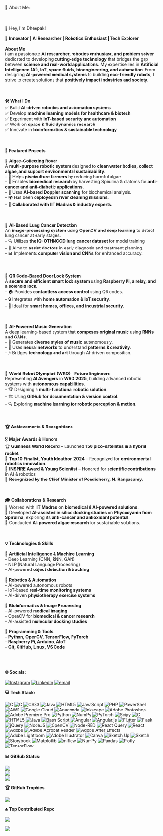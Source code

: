  💫 About Me:
  <br><br><br><br> 🚀 Hey, I'm Dheepak!  <br><br> **🔬 Innovator | AI Researcher | Robotics Enthusiast | Tech Explorer**  <br><br> **About Me**  <br>I am a passionate **AI researcher, robotics enthusiast, and problem solver** dedicated to developing **cutting-edge technology** that bridges the gap between **science and real-world applications**. My expertise lies in **Artificial Intelligence (AI), IoT, space fluids, bioengineering, and automation**. From designing **AI-powered medical systems** to building **eco-friendly robots**, I strive to create solutions that **positively impact industries and society**.  <br><br><br><br> **🛠️ What I Do**  <br>✅ Build **AI-driven robotics and automation systems**  <br>✅ Develop **machine learning models for healthcare & biotech**  <br>✅ Experiment with **IoT-based security and automation**  <br>✅ Work on **space & fluid dynamics research**  <br>✅ Innovate in **bioinformatics & sustainable technology**  <br><br><br><br> **🌟 Featured Projects**  <br><br> 🌱 **Algae-Collecting Rover**  <br>A **multi-purpose robotic system** designed to **clean water bodies, collect algae, and support environmental sustainability**.  <br>- 🌊 Helps **pisciculture farmers** by reducing harmful algae.  <br>- 🔬 Enables **biomedical research** by harvesting Spirulina & diatoms for **anti-cancer and anti-diabetic applications**.  <br>- 🤖 Uses **AI-based Doppler scanning** for biochemical analysis.  <br>- 🌍 Has been **deployed in river cleaning missions**.  <br>- 🤝 **Collaborated with IIT Madras & industry experts**.  <br><br><br><br> 🏥 **AI-Based Lung Cancer Detection**  <br>An **image-processing system** using **OpenCV and deep learning** to detect lung cancer at early stages.  <br>- 🔍 Utilizes **the IQ-OTHNCCD lung cancer dataset** for model training.  <br>- 🏥 Aims to **assist doctors** in early diagnosis and treatment planning.  <br>- 📊 Implements **computer vision and CNNs** for enhanced accuracy.  <br><br><br><br> 🔐 **QR Code-Based Door Lock System**  <br>A **secure and efficient smart lock system** using **Raspberry Pi, a relay, and a solenoid lock**.  <br>- 🏠 Provides **contactless access control** using QR codes.  <br>- 🔒 Integrates with **home automation & IoT security**.  <br>- 🚀 Ideal for **smart homes, offices, and industrial security**.  <br><br><br><br> 🎵 **AI-Powered Music Generation**  <br>A deep learning-based system that **composes original music** using **RNNs and GANs**.  <br>- 🎼 Generates **diverse styles of music** autonomously.  <br>- 🧠 Uses **neural networks** to understand **patterns & creativity**.  <br>- 🎶 Bridges **technology and art** through AI-driven composition.  <br><br><br><br> 🤖 **World Robot Olympiad (WRO) – Future Engineers**  <br>Representing **AI Avengers** in **WRO 2025**, building advanced robotic systems with **autonomous capabilities**.  <br>- 🏆 Designing a **multi-functional robotic solution**.  <br>- 🏗️ Using **GitHub for documentation & version control**.  <br>- 🔍 Exploring **machine learning for robotic perception & motion**.  <br><br><br><br> **🏆 Achievements & Recognitions**  <br><br> 🎖️ **Major Awards & Honors**  <br>🏆 **Guinness World Record** – Launched **150 pico-satellites in a hybrid rocket**.  <br>🏅 **Top 10 Finalist, Youth Ideathon 2024** – Recognized for **environmental robotics innovation**.  <br>🥇 **INSPIRE Award & Young Scientist** – Honored for **scientific contributions** in AI & robotics.  <br>📜 **Recognized by the Chief Minister of Pondicherry, N. Rangasamy**.  <br><br><br><br> **🎓 Collaborations & Research**  <br>🔬 Worked with **IIT Madras** on **biomedical & AI-powered solutions**.  <br>🤖 Developed **AI-assisted in silico docking studies** on **Phycocyanin from Spirulina**, exploring its **anti-cancer and antioxidant potential**.  <br>🧪 Conducted **AI-powered algae research** for sustainable solutions.  <br><br><br><br> **💡 Technologies & Skills**  <br><br> **🔹 Artificial Intelligence & Machine Learning**  <br>- Deep Learning (CNN, RNN, GAN)  <br>- NLP (Natural Language Processing)  <br>- AI-powered **object detection & tracking**  <br><br> **🔹 Robotics & Automation**  <br>- AI-powered autonomous robots  <br>- IoT-based **real-time monitoring systems**  <br>- AI-driven **physiotherapy exercise systems**  <br><br> **🔹 Bioinformatics & Image Processing**  <br>- AI-powered **medical imaging**  <br>- OpenCV for **biomedical & cancer research**  <br>- AI-assisted **molecular docking studies**  <br><br> **🔹 Programming & Tools**  <br>- **Python, OpenCV, TensorFlow, PyTorch**  <br>- **Raspberry Pi, Arduino, AIoT**  <br>- **Git, GitHub, Linux, VS Code**  <br><br><br><br> 


 <strong>🌐 Socials:</strong>
 <br>
 <br>
[![Instagram](https://img.shields.io/badge/Instagram-%23E4405F.svg?logo=Instagram&logoColor=white)](https://instagram.com/lillibot2054) [![LinkedIn](https://img.shields.io/badge/LinkedIn-%230077B5.svg?logo=linkedin&logoColor=white)](https://linkedin.com/in/lillibot2054) [![email](https://img.shields.io/badge/Email-D14836?logo=gmail&logoColor=white)](mailto:lillibot2054@gmail.com) 

<strong> 💻 Tech Stack:</strong>
 <br>
 <br>
![C](https://img.shields.io/badge/c-%2300599C.svg?style=for-the-badge&logo=c&logoColor=white) ![C](https://img.shields.io/badge/c%23-%23239120.svg?style=for-the-badge&logo=csharp&logoColor=white) ![CSS3](https://img.shields.io/badge/css3-%231572B6.svg?style=for-the-badge&logo=css3&logoColor=white) ![Java](https://img.shields.io/badge/java-%23ED8B00.svg?style=for-the-badge&logo=openjdk&logoColor=white) ![HTML5](https://img.shields.io/badge/html5-%23E34F26.svg?style=for-the-badge&logo=html5&logoColor=white) ![JavaScript](https://img.shields.io/badge/javascript-%23323330.svg?style=for-the-badge&logo=javascript&logoColor=%23F7DF1E) ![PHP](https://img.shields.io/badge/php-%23777BB4.svg?style=for-the-badge&logo=php&logoColor=white) ![PowerShell](https://img.shields.io/badge/PowerShell-%235391FE.svg?style=for-the-badge&logo=powershell&logoColor=white) ![AWS](https://img.shields.io/badge/AWS-%23FF9900.svg?style=for-the-badge&logo=amazon-aws&logoColor=white) ![Google Cloud](https://img.shields.io/badge/GoogleCloud-%234285F4.svg?style=for-the-badge&logo=google-cloud&logoColor=white) ![Anaconda](https://img.shields.io/badge/Anaconda-%2344A833.svg?style=for-the-badge&logo=anaconda&logoColor=white) ![Inkscape](https://img.shields.io/badge/Inkscape-e0e0e0?style=for-the-badge&logo=inkscape&logoColor=080A13) ![Adobe Photoshop](https://img.shields.io/badge/adobe%20photoshop-%2331A8FF.svg?style=for-the-badge&logo=adobe%20photoshop&logoColor=white) ![Adobe Premiere Pro](https://img.shields.io/badge/Adobe%20Premiere%20Pro-9999FF.svg?style=for-the-badge&logo=Adobe%20Premiere%20Pro&logoColor=white) ![Python](https://img.shields.io/badge/python-3670A0?style=for-the-badge&logo=python&logoColor=ffdd54) ![NumPy](https://img.shields.io/badge/numpy-%23013243.svg?style=for-the-badge&logo=numpy&logoColor=white) ![PyTorch](https://img.shields.io/badge/PyTorch-%23EE4C2C.svg?style=for-the-badge&logo=PyTorch&logoColor=white) ![Scipy](https://img.shields.io/badge/SciPy-%230C55A5.svg?style=for-the-badge&logo=scipy&logoColor=%white) ![C](https://img.shields.io/badge/c-%2300599C.svg?style=for-the-badge&logo=c&logoColor=white) ![HTML5](https://img.shields.io/badge/html5-%23E34F26.svg?style=for-the-badge&logo=html5&logoColor=white) ![Java](https://img.shields.io/badge/java-%23ED8B00.svg?style=for-the-badge&logo=openjdk&logoColor=white) ![Bash Script](https://img.shields.io/badge/bash_script-%23121011.svg?style=for-the-badge&logo=gnu-bash&logoColor=white) ![Angular](https://img.shields.io/badge/angular-%23DD0031.svg?style=for-the-badge&logo=angular&logoColor=white) ![Angular.js](https://img.shields.io/badge/angular.js-%23E23237.svg?style=for-the-badge&logo=angularjs&logoColor=white) ![Flutter](https://img.shields.io/badge/Flutter-%2302569B.svg?style=for-the-badge&logo=Flutter&logoColor=white) ![Flask](https://img.shields.io/badge/flask-%23000.svg?style=for-the-badge&logo=flask&logoColor=white) ![jQuery](https://img.shields.io/badge/jquery-%230769AD.svg?style=for-the-badge&logo=jquery&logoColor=white) ![NodeJS](https://img.shields.io/badge/node.js-6DA55F?style=for-the-badge&logo=node.js&logoColor=white) ![OpenCV](https://img.shields.io/badge/opencv-%23white.svg?style=for-the-badge&logo=opencv&logoColor=white) ![Node-RED](https://img.shields.io/badge/Node--RED-%238F0000.svg?style=for-the-badge&logo=node-red&logoColor=white) ![React Query](https://img.shields.io/badge/-React%20Query-FF4154?style=for-the-badge&logo=react%20query&logoColor=white) ![React](https://img.shields.io/badge/react-%2320232a.svg?style=for-the-badge&logo=react&logoColor=%2361DAFB) ![Adobe](https://img.shields.io/badge/adobe-%23FF0000.svg?style=for-the-badge&logo=adobe&logoColor=white) ![Adobe Acrobat Reader](https://img.shields.io/badge/Adobe%20Acrobat%20Reader-EC1C24.svg?style=for-the-badge&logo=Adobe%20Acrobat%20Reader&logoColor=white) ![Adobe After Effects](https://img.shields.io/badge/Adobe%20After%20Effects-9999FF.svg?style=for-the-badge&logo=Adobe%20After%20Effects&logoColor=white) ![Adobe Lightroom](https://img.shields.io/badge/Adobe%20Lightroom-31A8FF.svg?style=for-the-badge&logo=Adobe%20Lightroom&logoColor=white) ![Adobe Illustrator](https://img.shields.io/badge/adobe%20illustrator-%23FF9A00.svg?style=for-the-badge&logo=adobe%20illustrator&logoColor=white) ![Canva](https://img.shields.io/badge/Canva-%2300C4CC.svg?style=for-the-badge&logo=Canva&logoColor=white) ![Sketch Up](https://img.shields.io/badge/SketchUp-005F9E?style=for-the-badge&logo=sketchup&logoColor=white) ![Sketch](https://img.shields.io/badge/Sketch-FFB387?style=for-the-badge&logo=sketch&logoColor=black) ![Storybook](https://img.shields.io/badge/-Storybook-FF4785?style=for-the-badge&logo=storybook&logoColor=white) ![Matplotlib](https://img.shields.io/badge/Matplotlib-%23ffffff.svg?style=for-the-badge&logo=Matplotlib&logoColor=black) ![mlflow](https://img.shields.io/badge/mlflow-%23d9ead3.svg?style=for-the-badge&logo=numpy&logoColor=blue) ![NumPy](https://img.shields.io/badge/numpy-%23013243.svg?style=for-the-badge&logo=numpy&logoColor=white) ![Pandas](https://img.shields.io/badge/pandas-%23150458.svg?style=for-the-badge&logo=pandas&logoColor=white) ![Plotly](https://img.shields.io/badge/Plotly-%233F4F75.svg?style=for-the-badge&logo=plotly&logoColor=white) ![TensorFlow](https://img.shields.io/badge/TensorFlow-%23FF6F00.svg?style=for-the-badge&logo=TensorFlow&logoColor=white)
<br>
<br>
<strong> 📊 GitHub Status:</strong>
<br>
<br>
![](https://github-readme-stats.vercel.app/api?username=lillibot2054&theme=blueberry&hide_border=false&include_all_commits=false&count_private=false)<br/>
![](https://nirzak-streak-stats.vercel.app/?user=lillibot2054&theme=blueberry&hide_border=false)<br/>
![](https://github-readme-stats.vercel.app/api/top-langs/?username=lillibot2054&theme=blueberry&hide_border=false&include_all_commits=false&count_private=false&layout=compact)

<strong> 🏆 GitHub Trophies</strong>
<br>
<br>
![](https://github-profile-trophy.vercel.app/?username=lillibot2054&theme=radical&no-frame=false&no-bg=true&margin-w=4)

<strong> 🔝 Top Contributed Repo </strong>
<br>
<br>
![](https://github-contributor-stats.vercel.app/api?username=lillibot2054&limit=5&theme=dark&combine_all_yearly_contributions=true)


[![](https://visitcount.itsvg.in/api?id=lillibot2054&icon=2&color=7)](https://visitcount.itsvg.in)


